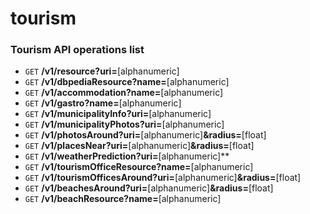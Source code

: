 # tourism

### Tourism API operations list ###

* `GET` **/v1/resource?uri=**[alphanumeric]
* `GET` **/v1/dbpediaResource?name=**[alphanumeric]
* `GET` **/v1/accommodation?name=**[alphanumeric]
* `GET` **/v1/gastro?name=**[alphanumeric]
* `GET` **/v1/municipalityInfo?uri=**[alphanumeric]
* `GET` **/v1/municipalityPhotos?uri=**[alphanumeric]
* `GET` **/v1/photosAround?uri=**[alphanumeric]**&radius=**[float]
* `GET` **/v1/placesNear?uri=**[alphanumeric]**&radius=**[float]
* `GET` **/v1/weatherPrediction?uri=**[alphanumeric]**
* `GET` **/v1/tourismOfficeResource?name=**[alphanumeric]
* `GET` **/v1/tourismOfficesAround?uri=**[alphanumeric]**&radius=**[float]
* `GET` **/v1/beachesAround?uri=**[alphanumeric]**&radius=**[float]
* `GET` **/v1/beachResource?name=**[alphanumeric]
